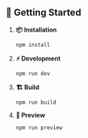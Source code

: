 ## 🚀 Getting Started

1. **📦 Installation**
   ```bash
   npm install
   ```

2. **⚡ Development**
   ```bash
   npm run dev
   ```

3. **🏗️ Build**
   ```bash
   npm run build
   ```

4. **👀 Preview**
   ```bash
   npm run preview
   ```
